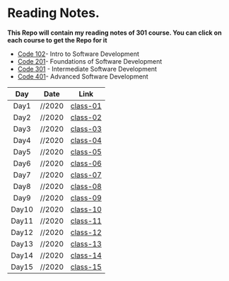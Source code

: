# Reading Notes.

**This Repo will contain my reading notes of 301 course. You can click on each course to get the Repo for it**

- [Code 102](https://github.com/Maisabdalrazeq/reading-notes)- Intro to Software Development
- [Code 201](https://github.com/Maisabdalrazeq/reading-notes2)- Foundations of Software Development
- [Code 301](https://github.com/Maisabdalrazeq/Reading-Notes301) - Intermediate Software Development
- [Code 401]()- Advanced Software Development


| Day  |   Date    |                               Link                               |
| :---: | :-------: |  :---------------------------------------------------------------: |
| Day1  | //2020 | [class-01]() |
| Day2  | //2020 |  [class-02]() |
| Day3  | //2020 | [class-03]() |
| Day4  | //2020 |  [class-04]() |
| Day5  | //2020 |  [class-05]() |
| Day6  | //2020 |  [class-06]() |
| Day7  | //2020 |  [class-07]() |
| Day8  | //2020 |  [class-08]() |
| Day9  | //2020  |  [class-09]() |
| Day10 | //2020  |  [class-10]() |
| Day11 | //2020  |  [class-11]() |
| Day12 | //2020  | [class-12]() |
| Day13 | //2020  |  [class-13]() |
| Day14 | //2020  | [class-14]() |
| Day15 | //2020 |  [class-15]() |
